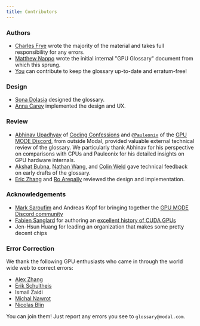 ```yaml
---
title: Contributors
---
```


### Authors

- [Charles Frye](https://twitter.com/charles_irl) wrote the majority of the
  material and takes full responsibility for any errors.
- [Matthew Nappo](https://www.linkedin.com/in/mattnappo/) wrote the initial
  internal "GPU Glossary" document from which this sprung.
- [You](mailto:glossary@modal.com?subject=Contributing%20to%20GPU%20glossary)
  can contribute to keep the glossary up-to-date and erratum-free!

### Design

- [Sona Dolasia](https://twitter.com/teenychairs) designed the glossary.
- [Anna Carey](https://twitter.com/anna_carey) implemented the design and UX.

### Review

- [Abhinav Upadhyay](https://twitter.com/abhi9u) of
  [Coding Confessions](https://blog.codingconfessions.com/) and
  [`@Pauleonix`](https://github.com/pauleonix) of the
  [GPU MODE Discord](https://discord.gg/gpumode), from outside Modal, provided
  valuable external technical review of the glossary. We particularly thank
  Abhinav for his perspective on comparisons with CPUs and Pauleonix for his
  detailed insights on GPU hardware internals.
- [Akshat Bubna](https://twitter.com/akshat_b),
  [Nathan Wang](https://www.linkedin.com/in/nathan-r-wang/), and
  [Colin Weld](https://www.linkedin.com/in/colin-weld/) gave technical feedback
  on early drafts of the glossary.
- [Eric Zhang](https://twitter.com/ekzhang1) and
  [Ro Arepally](https://twitter.com/rarepally) reviewed the design and
  implementation.

### Acknowledgements

- [Mark Saroufim](https://twitter.com/marksaroufim) and Andreas Kopf for
  bringing together the [GPU MODE Discord community](https://discord.gg/gpumode)
- [Fabien Sanglard](https://twitter.com/fabynou) for authoring an
  [excellent history of CUDA GPUs](https://fabiensanglard.net/cuda)
- Jen-Hsun Huang for leading an organization that makes some pretty decent chips

### Error Correction

We thank the following GPU enthusiasts who came in through the world wide web to
correct errors:

<!-- This list is ordered alphabetically by the anchor text, ignoring case -->

- [Alex Zhang](https://alexzhang13.github.io/blog/2024/efficient-dl/)
- [Erik Schultheis](https://www.linkedin.com/in/erik-schultheis-606a52119/)
- Ismail Zaidi
- [Michal Nawrot](https://github.com/michalnawrot)
- [Nicolas Blin](https://www.nicolas-blin.fr/)

You can join them! Just report any errors you see to `glossary@modal.com`.
